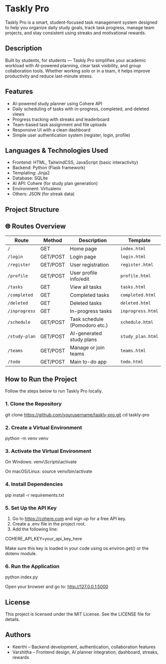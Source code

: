 # Taskly Pro

Taskly Pro is a smart, student-focused task management system designed to help you organize daily study goals, track task progress, manage team projects, and stay consistent using streaks and motivational rewards.

## Description

Built by students, for students — Taskly Pro simplifies your academic workload with AI-powered planning, clear task visibility, and group collaboration tools. Whether working solo or in a team, it helps improve productivity and reduce last-minute stress.

## Features

- AI-powered study planner using Cohere API
- Daily scheduling of tasks with in-progress, completed, and deleted views
- Progress tracking with streaks and leaderboard
- Team-based task assignment and file uploads
- Responsive UI with a clean dashboard
- Simple user authentication system (register, login, profile)

## Languages & Technologies Used

- Frontend: HTML, TailwindCSS, JavaScript (basic interactivity)
- Backend: Python (Flask framework)
- Templating: Jinja2
- Database: SQLite
- AI API: Cohere (for study plan generation)
- Environment: Virtualenv
- Others: JSON (for streak data)

## Project Structure

## 🌐 Routes Overview

| Route              | Method | Description                         | Template          |
|-------------------|--------|-------------------------------------|-------------------|
| `/`               | GET    | Home page                           | `index.html`      |
| `/login`          | GET/POST | Login page                        | `login.html`      |
| `/register`       | GET/POST | User registration                  | `register.html`   |
| `/profile`        | GET/POST | User profile info/edit             | `profile.html`    |
| `/tasks`          | GET    | View all tasks                      | `tasks.html`      |
| `/completed`      | GET    | Completed tasks                     | `completed.html`  |
| `/deleted`        | GET    | Deleted tasks                       | `deleted.html`    |
| `/inprogress`     | GET    | In-progress tasks                   | `inprogress.html` |
| `/schedule`       | GET/POST | Task schedule (Pomodoro etc.)     | `schedule.html`   |
| `/study-plan`     | GET/POST | AI-generated study plans          | `study_plan.html` |
| `/teams`          | GET/POST | Manage or join teams              | `teams.html`      |
| `/todo`           | GET/POST | Main to-do app                    | `todo.html`       |



## How to Run the Project

Follow the steps below to run Taskly Pro locally.

### 1. Clone the Repository

git clone https://github.com/yourusername/taskly-pro.git
cd taskly-pro

### 2. Create a Virtual Environment

python -m venv venv

### 3. Activate the Virtual Environment

On Windows:
venv\Scripts\activate

On macOS/Linux:
source venv/bin/activate

### 4. Install Dependencies

pip install -r requirements.txt

### 5. Set Up the API Key

1. Go to https://cohere.com and sign up for a free API key.
2. Create a .env file in the project root.
3. Add the following line:

COHERE_API_KEY=your_api_key_here

Make sure this key is loaded in your code using os.environ.get() or the dotenv module.

### 6. Run the Application

python index.py

Open your browser and go to: http://127.0.0.1:5000

## License

This project is licensed under the MIT License. See the LICENSE file for details.

## Authors

- Keerthi – Backend development, authentication, collaboration features
- Varshitha – Frontend design, AI planner integration, dashboard, streaks, rewards
